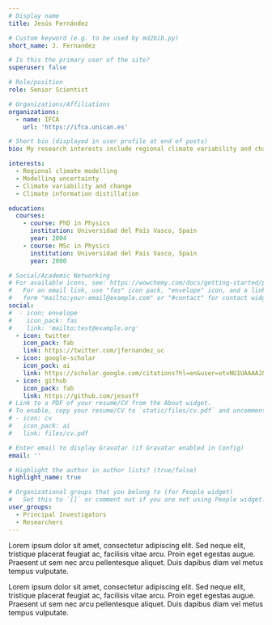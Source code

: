 ```yaml
---
# Display name
title: Jesús Fernández

# Custom keyword (e.g. to be used by md2bib.py)
short_name: J. Fernandez

# Is this the primary user of the site?
superuser: false

# Role/position
role: Senior Scientist

# Organizations/Affiliations
organizations:
  - name: IFCA
    url: 'https://ifca.unican.es'

# Short bio (displayed in user profile at end of posts)
bio: My research interests include regional climate variability and change, modelling uncertainty and downscaling.

interests:
  - Regional climate modelling
  - Modelling uncertainty
  - Climate variability and change
  - Climate information distillation

education:
  courses:
    - course: PhD in Physics
      institution: Universidad del País Vasco, Spain
      year: 2004
    - course: MSc in Physics
      institution: Universidad del País Vasco, Spain
      year: 2000

# Social/Academic Networking
# For available icons, see: https://wowchemy.com/docs/getting-started/page-builder/#icons
#   For an email link, use "fas" icon pack, "envelope" icon, and a link in the
#   form "mailto:your-email@example.com" or "#contact" for contact widget.
social:
#  - icon: envelope
#    icon_pack: fas
#    link: 'mailto:test@example.org'
  - icon: twitter
    icon_pack: fab
    link: https://twitter.com/jfernandez_uc
  - icon: google-scholar
    icon_pack: ai
    link: https://scholar.google.com/citations?hl=en&user=otvNU1UAAAAJ&view_op=list_works&sortby=pubdate
  - icon: github
    icon_pack: fab
    link: https://github.com/jesusff
# Link to a PDF of your resume/CV from the About widget.
# To enable, copy your resume/CV to `static/files/cv.pdf` and uncomment the lines below.
# - icon: cv
#   icon_pack: ai
#   link: files/cv.pdf

# Enter email to display Gravatar (if Gravatar enabled in Config)
email: ''

# Highlight the author in author lists? (true/false)
highlight_name: true

# Organizational groups that you belong to (for People widget)
#   Set this to `[]` or comment out if you are not using People widget.
user_groups:
  - Principal Investigators
  - Researchers
---
```


Lorem ipsum dolor sit amet, consectetur adipiscing elit. Sed neque elit, tristique placerat feugiat ac, facilisis vitae arcu. Proin eget egestas augue. Praesent ut sem nec arcu pellentesque aliquet. Duis dapibus diam vel metus tempus vulputate.

Lorem ipsum dolor sit amet, consectetur adipiscing elit. Sed neque elit, tristique placerat feugiat ac, facilisis vitae arcu. Proin eget egestas augue. Praesent ut sem nec arcu pellentesque aliquet. Duis dapibus diam vel metus tempus vulputate.
